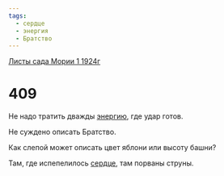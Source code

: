 ```yaml
---
tags:
  - сердце
  - энергия
  - Братство
---
```


[Листы сада Мории 1 1924г](/agni/1924)

# 409
Не надо тратить дважды [энергию](/tag/#энергия), где удар готов.   

Не суждено описать Братство.   

Как слепой может описать цвет яблони или высоту башни?   

Там, где испепелилось [сердце](/tag/#сердце), там порваны струны.   

